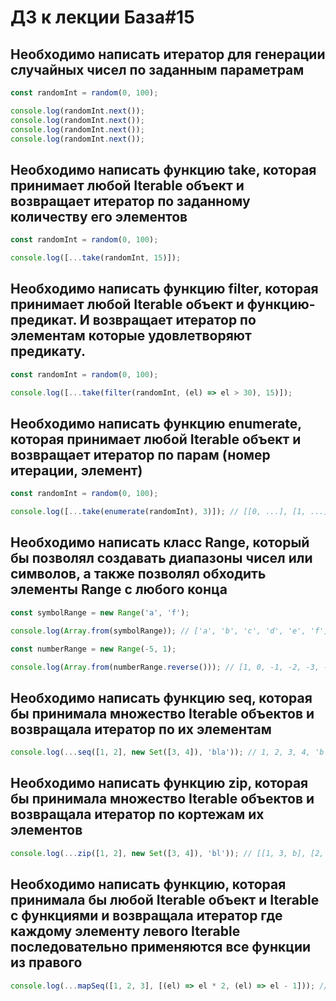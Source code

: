 # ДЗ к лекции База#15

## Необходимо написать итератор для генерации случайных чисел по заданным параметрам

```js
const randomInt = random(0, 100);

console.log(randomInt.next());
console.log(randomInt.next());
console.log(randomInt.next());
console.log(randomInt.next());
```

## Необходимо написать функцию take, которая принимает любой Iterable объект и возвращает итератор по заданному количеству его элементов

```js
const randomInt = random(0, 100);

console.log([...take(randomInt, 15)]);
```

## Необходимо написать функцию filter, которая принимает любой Iterable объект и функцию-предикат. И возвращает итератор по элементам которые удовлетворяют предикату.

```js
const randomInt = random(0, 100);

console.log([...take(filter(randomInt, (el) => el > 30), 15)]);
```

## Необходимо написать функцию enumerate, которая принимает любой Iterable объект и возвращает итератор по парам (номер итерации, элемент)

```js
const randomInt = random(0, 100);

console.log([...take(enumerate(randomInt), 3)]); // [[0, ...], [1, ...], [2, ...]]
```

## Необходимо написать класс Range, который бы позволял создавать диапазоны чисел или символов, а также позволял обходить элементы Range с любого конца
   
```js
const symbolRange = new Range('a', 'f');

console.log(Array.from(symbolRange)); // ['a', 'b', 'c', 'd', 'e', 'f']

const numberRange = new Range(-5, 1);

console.log(Array.from(numberRange.reverse())); // [1, 0, -1, -2, -3, -4, -5]
```

## Необходимо написать функцию seq, которая бы принимала множество Iterable объектов и возвращала итератор по их элементам

```js
console.log(...seq([1, 2], new Set([3, 4]), 'bla')); // 1, 2, 3, 4, 'b', 'l', 'a'
```

## Необходимо написать функцию zip, которая бы принимала множество Iterable объектов и возвращала итератор по кортежам их элементов

```js
console.log(...zip([1, 2], new Set([3, 4]), 'bl')); // [[1, 3, b], [2, 4, 'l']]
```

## Необходимо написать функцию, которая принимала бы любой Iterable объект и Iterable с функциями и возвращала итератор где каждому элементу левого Iterable последовательно применяются все функции из правого

```js
console.log(...mapSeq([1, 2, 3], [(el) => el * 2, (el) => el - 1])); // [1, 3, 5]
```
